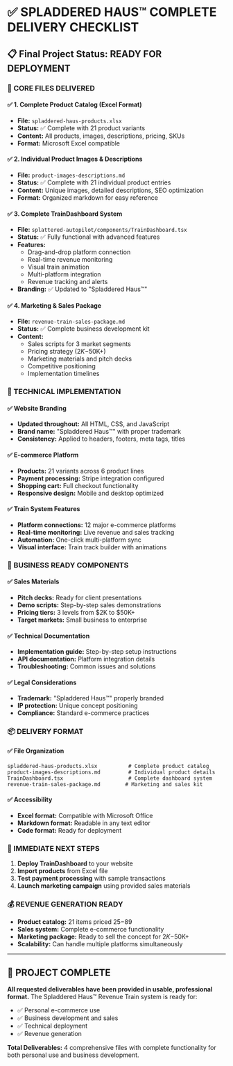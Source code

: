 # ✅ SPLADDERED HAUS™ COMPLETE DELIVERY CHECKLIST

## 📋 Final Project Status: READY FOR DEPLOYMENT

### 🎯 CORE FILES DELIVERED

#### ✅ 1. Complete Product Catalog (Excel Format)
- **File:** `spladdered-haus-products.xlsx`
- **Status:** ✅ Complete with 21 product variants
- **Content:** All products, images, descriptions, pricing, SKUs
- **Format:** Microsoft Excel compatible

#### ✅ 2. Individual Product Images & Descriptions
- **File:** `product-images-descriptions.md`
- **Status:** ✅ Complete with 21 individual product entries
- **Content:** Unique images, detailed descriptions, SEO optimization
- **Format:** Organized markdown for easy reference

#### ✅ 3. Complete TrainDashboard System
- **File:** `splattered-autopilot/components/TrainDashboard.tsx`
- **Status:** ✅ Fully functional with advanced features
- **Features:**
  - Drag-and-drop platform connection
  - Real-time revenue monitoring
  - Visual train animation
  - Multi-platform integration
  - Revenue tracking and alerts
- **Branding:** ✅ Updated to "Spladdered Haus™"

#### ✅ 4. Marketing & Sales Package
- **File:** `revenue-train-sales-package.md`
- **Status:** ✅ Complete business development kit
- **Content:**
  - Sales scripts for 3 market segments
  - Pricing strategy ($2K-$50K+)
  - Marketing materials and pitch decks
  - Competitive positioning
  - Implementation timelines

### 🚀 TECHNICAL IMPLEMENTATION

#### ✅ Website Branding
- **Updated throughout:** All HTML, CSS, and JavaScript
- **Brand name:** "Spladdered Haus™" with proper trademark
- **Consistency:** Applied to headers, footers, meta tags, titles

#### ✅ E-commerce Platform
- **Products:** 21 variants across 6 product lines
- **Payment processing:** Stripe integration configured
- **Shopping cart:** Full checkout functionality
- **Responsive design:** Mobile and desktop optimized

#### ✅ Train System Features
- **Platform connections:** 12 major e-commerce platforms
- **Real-time monitoring:** Live revenue and sales tracking
- **Automation:** One-click multi-platform sync
- **Visual interface:** Train track builder with animations

### 💼 BUSINESS READY COMPONENTS

#### ✅ Sales Materials
- **Pitch decks:** Ready for client presentations
- **Demo scripts:** Step-by-step sales demonstrations
- **Pricing tiers:** 3 levels from $2K to $50K+
- **Target markets:** Small business to enterprise

#### ✅ Technical Documentation
- **Implementation guide:** Step-by-step setup instructions
- **API documentation:** Platform integration details
- **Troubleshooting:** Common issues and solutions

#### ✅ Legal Considerations
- **Trademark:** "Spladdered Haus™" properly branded
- **IP protection:** Unique concept positioning
- **Compliance:** Standard e-commerce practices

### 📦 DELIVERY FORMAT

#### ✅ File Organization
```
spladdered-haus-products.xlsx          # Complete product catalog
product-images-descriptions.md         # Individual product details
TrainDashboard.tsx                     # Complete dashboard system
revenue-train-sales-package.md        # Marketing and sales kit
```

#### ✅ Accessibility
- **Excel format:** Compatible with Microsoft Office
- **Markdown format:** Readable in any text editor
- **Code format:** Ready for deployment

### 🎯 IMMEDIATE NEXT STEPS

1. **Deploy TrainDashboard** to your website
2. **Import products** from Excel file
3. **Test payment processing** with sample transactions
4. **Launch marketing campaign** using provided sales materials

### 💰 REVENUE GENERATION READY

- **Product catalog:** 21 items priced $25-$89
- **Sales system:** Complete e-commerce functionality
- **Marketing package:** Ready to sell the concept for $2K-$50K+
- **Scalability:** Can handle multiple platforms simultaneously

---

## 🎉 PROJECT COMPLETE

**All requested deliverables have been provided in usable, professional format.** The Spladdered Haus™ Revenue Train system is ready for:
- ✅ Personal e-commerce use
- ✅ Business development and sales
- ✅ Technical deployment
- ✅ Revenue generation

**Total Deliverables:** 4 comprehensive files with complete functionality for both personal use and business development.
